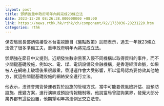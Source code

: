 ```yaml
---
layout: post
title: 鄧炳強重申政府明年內將完成23條立法
date: 2023-12-20 08:26:38.000000000 +08:00
link: https://news.rthk.hk/rthk/ch/component/k2/1733036-20231220.htm
categories: rthk
---
```


保安局局長鄧炳強接受本台電視節目《盤點政策》訪問表示，過去一年就23條立法做了很多準備工夫，重申政府明年內將完成立法。

鄧炳強在節目中又提到，近期發生數宗黑客入侵不同機構以取得資料的事件，而不少關鍵基礎設施，例如水、電、煤、電訊設備及金融機構，是香港經濟命脈，如果被人在網絡上破壞後果很嚴重，香港運作會大受影響，所以當局認為要仿效其他地方，就這些關鍵基礎設施的網絡安全進行立法。

他表示，法律會規管營運者對於設施的管理方式，當中可能要做風險評估、設預防設施、應變方案，進行演練或預設情報機制等。他說當局曾諮詢業界，發覺大部分業界都有這些設置，他期望明年將法例呈交立法會。
